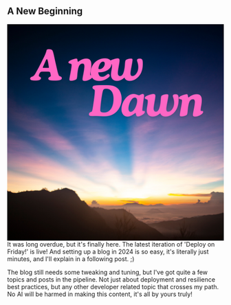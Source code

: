 ## A New Beginning

<img align="left" src="/img/newdawn.png"/>It was long overdue, but it's finally here. The latest iteration of 'Deploy on Friday!' is live! And setting up a blog in 2024 is so easy, it's literally just minutes, and I'll explain in a following post. ;)

The blog still needs some tweaking and tuning, but I've got quite a few topics and posts in the pipeline. Not just about deployment and resilience best practices, but any other developer related topic that crosses my path. No AI will be harmed in making this content, it's all by yours truly!
